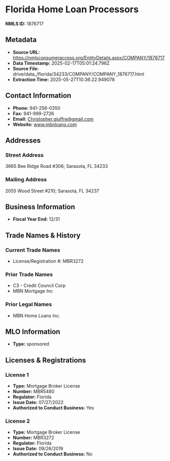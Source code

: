 # Florida Home Loan Processors

**NMLS ID:** 1876717

## Metadata
- **Source URL:** https://nmlsconsumeraccess.org/EntityDetails.aspx/COMPANY/1876717
- **Data Timestamp:** 2025-02-17T05:01:24.796Z
- **Source File:** drive/data_/florida/34233/COMPANY/COMPANY_1876717.html
- **Extraction Time:** 2025-05-27T10:36:22.949078

## Contact Information
- **Phone:** 941-256-0350
- **Fax:** 941-999-2726
- **Email:** Christopher.giuffre@gmail.com
- **Website:** www.mbnloans.com

## Addresses
### Street Address
3665 Bee Ridge Road #306; Sarasota, FL 34233

### Mailing Address
2055 Wood Street #210; Sarasota, FL 34237

## Business Information
- **Fiscal Year End:** 12/31

## Trade Names & History
### Current Trade Names
- License/Registration #: MBR3272

### Prior Trade Names
- C3 - Credit Council Corp
- MBN Mortgage Inc

### Prior Legal Names
- MBN Home Loans Inc.

## MLO Information
- **Type:** sponsored

## Licenses & Registrations

### License 1
- **Type:** Mortgage Broker License
- **Number:** MBR5480
- **Regulator:** Florida
- **Issue Date:** 07/27/2022
- **Authorized to Conduct Business:** Yes

### License 2
- **Type:** Mortgage Broker License
- **Number:** MBR3272
- **Regulator:** Florida
- **Issue Date:** 09/26/2019
- **Authorized to Conduct Business:** No
